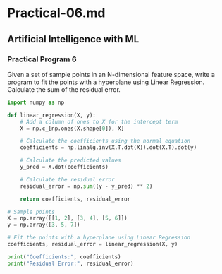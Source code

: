 # Practical-06.md

## Artificial Intelligence with ML

### Practical Program 6

Given a set of sample points in an N-dimensional feature space, write a program to fit the points with a hyperplane using Linear Regression. Calculate the sum of the residual error.

```python
import numpy as np

def linear_regression(X, y):
    # Add a column of ones to X for the intercept term
    X = np.c_[np.ones(X.shape[0]), X]

    # Calculate the coefficients using the normal equation
    coefficients = np.linalg.inv(X.T.dot(X)).dot(X.T).dot(y)

    # Calculate the predicted values
    y_pred = X.dot(coefficients)

    # Calculate the residual error
    residual_error = np.sum((y - y_pred) ** 2)

    return coefficients, residual_error

# Sample points
X = np.array([[1, 2], [3, 4], [5, 6]])
y = np.array([3, 5, 7])

# Fit the points with a hyperplane using Linear Regression
coefficients, residual_error = linear_regression(X, y)

print("Coefficients:", coefficients)
print("Residual Error:", residual_error)
```
